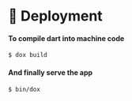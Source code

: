 # 🚀 Deployment

#### To compile dart into machine code

```
$ dox build 
```

#### And finally serve the app

```
$ bin/dox
```
